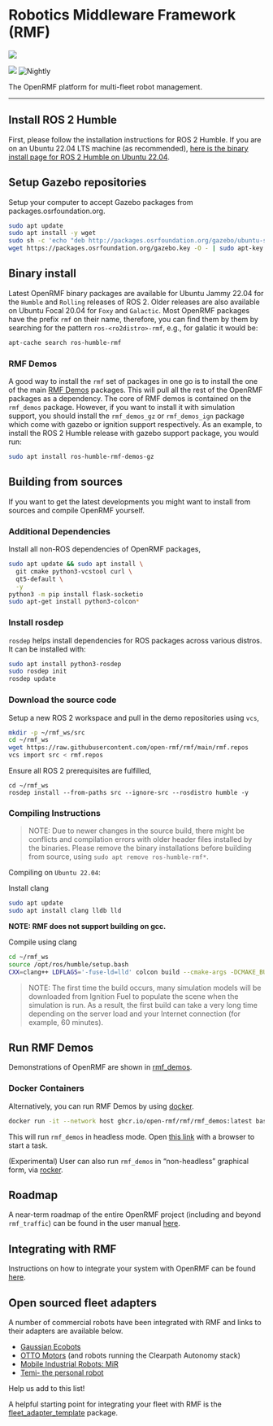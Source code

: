 # Robotics Middleware Framework (RMF)

![](media/rmf_banner.png)

![](https://github.com/open-rmf/rmf/workflows/build/badge.svg)
![Nightly](https://github.com/open-rmf/rmf/workflows/nightly/badge.svg)

The OpenRMF platform for multi-fleet robot management.

---
## Install ROS 2 Humble

First, please follow the installation instructions for ROS 2 Humble.
If you are on an Ubuntu 22.04 LTS machine (as recommended), [here is the binary install page for ROS 2 Humble on Ubuntu 22.04](https://docs.ros.org/en/humble/Installation/Ubuntu-Install-Debians.html).

## Setup Gazebo repositories

Setup your computer to accept Gazebo packages from packages.osrfoundation.org.

```bash
sudo apt update
sudo apt install -y wget
sudo sh -c 'echo "deb http://packages.osrfoundation.org/gazebo/ubuntu-stable `lsb_release -cs` main" > /etc/apt/sources.list.d/gazebo-stable.list'
wget https://packages.osrfoundation.org/gazebo.key -O - | sudo apt-key add -
```

## Binary install

Latest OpenRMF binary packages are available for Ubuntu Jammy 22.04 for the `Humble` and `Rolling` releases of ROS 2. Older releases are also available on Ubuntu Focal 20.04 for `Foxy` and `Galactic`. Most OpenRMF packages have the prefix `rmf` on their name, therefore, you can find them by them by searching for the pattern `ros-<ro2distro>-rmf`, e.g., for galatic it would be:

```bash
apt-cache search ros-humble-rmf
```

### RMF Demos

A good way to install the `rmf` set of packages in one go is to install the one of the main [RMF Demos](https://github.com/open-rmf/rmf_demos) packages. This will pull all the rest of the OpenRMF packages as a dependency. The core of RMF demos is contained on the `rmf_demos` package. However, if you want to install it with simulation support, you should install the `rmf_demos_gz` or `rmf_demos_ign` package which come with gazebo or ignition support respectively. As an example, to install the ROS 2 Humble release with gazebo support package, you would run:

```bash
sudo apt install ros-humble-rmf-demos-gz
```

## Building from sources

If you want to get the latest developments you might want to install from sources and compile OpenRMF yourself.


### Additional Dependencies

Install all non-ROS dependencies of OpenRMF packages,

```bash
sudo apt update && sudo apt install \
  git cmake python3-vcstool curl \
  qt5-default \
  -y
python3 -m pip install flask-socketio
sudo apt-get install python3-colcon*
```

### Install rosdep

`rosdep` helps install dependencies for ROS packages across various distros. It can be installed with:

```bash
sudo apt install python3-rosdep
sudo rosdep init
rosdep update
```

### Download the source code
Setup a new ROS 2 workspace and pull in the demo repositories using `vcs`,

```bash
mkdir -p ~/rmf_ws/src
cd ~/rmf_ws
wget https://raw.githubusercontent.com/open-rmf/rmf/main/rmf.repos
vcs import src < rmf.repos
```

Ensure all ROS 2 prerequisites are fulfilled,
```
cd ~/rmf_ws
rosdep install --from-paths src --ignore-src --rosdistro humble -y
```

### Compiling Instructions

> NOTE: Due to newer changes in the source build, there might be conflicts and compilation errors with older header files installed by the binaries. Please remove the binary installations before building from source, using `sudo apt remove ros-humble-rmf*`.

Compiling on `Ubuntu 22.04`:

Install clang

```bash
sudo apt update
sudo apt install clang lldb lld
```

**NOTE: RMF does not support building on gcc.**

Compile using clang

```bash
cd ~/rmf_ws
source /opt/ros/humble/setup.bash
CXX=clang++ LDFLAGS='-fuse-ld=lld' colcon build --cmake-args -DCMAKE_BUILD_TYPE=Release
```

> NOTE: The first time the build occurs, many simulation models will be downloaded from Ignition Fuel to populate the scene when the simulation is run.
As a result, the first build can take a very long time depending on the server load and your Internet connection (for example, 60 minutes).

## Run RMF Demos

Demonstrations of OpenRMF are shown in [rmf_demos](https://github.com/open-rmf/rmf_demos/).

### Docker Containers
Alternatively, you can run RMF Demos by using [docker](https://docs.docker.com/engine/install/ubuntu/).

```bash
docker run -it --network host ghcr.io/open-rmf/rmf/rmf_demos:latest bash -c "export ROS_DOMAIN_ID=9; ros2 launch rmf_demos_gz office.launch.xml headless:=1"
```
This will run `rmf_demos` in headless mode. Open [this link](https://open-rmf.github.io/rmf-panel-js/) with a browser to start a task.

(Experimental) User can also run `rmf_demos` in “non-headless” graphical form, via [rocker](https://github.com/osrf/rocker).

## Roadmap

A near-term roadmap of the entire OpenRMF project (including and beyond `rmf_traffic`) can be found in the user manual [here](https://osrf.github.io/ros2multirobotbook/roadmap.html).

## Integrating with RMF

Instructions on how to integrate your system with OpenRMF can be found [here](https://osrf.github.io/ros2multirobotbook/integration.html).

## Open sourced fleet adapters

A number of commercial robots have been integrated with RMF and links to their adapters are available below.

* [Gaussian Ecobots](https://github.com/open-rmf/fleet_adapter_ecobot)
* [OTTO Motors](https://github.com/open-rmf/fleet_adapter_clearpath) (and robots running the Clearpath Autonomy stack)
* [Mobile Industrial Robots: MiR](https://github.com/osrf/fleet_adapter_mir)
* [Temi- the personal robot](https://github.com/open-rmf/temi_fleet_adapter_python)

Help us add to this list!

A helpful starting point for integrating your fleet with RMF is the [fleet_adapter_template](https://github.com/open-rmf/free_fleet) package.
